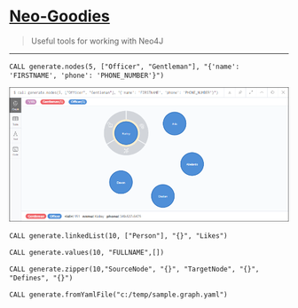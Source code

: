# <u>Neo-Goodies</u>

> Useful tools for working with Neo4J
---
```
CALL generate.nodes(5, ["Officer", "Gentleman"], "{'name': 'FIRSTNAME', 'phone': 'PHONE_NUMBER'}")
```
![alt text](images/generate_nodes_plugin_call.png "generate.nodes function")
```
CALL generate.linkedList(10, ["Person"], "{}", "Likes")
```
```
CALL generate.values(10, "FULLNAME",[])
```
```
CALL generate.zipper(10,"SourceNode", "{}", "TargetNode", "{}", "Defines", "{}")
```
```
CALL generate.fromYamlFile("c:/temp/sample.graph.yaml")
```